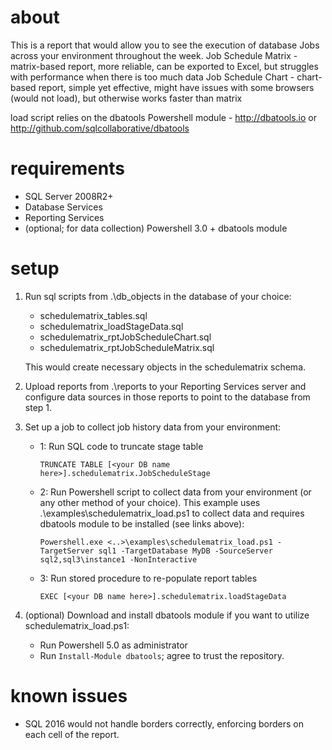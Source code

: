 # about
This is a report that would allow you to see the execution of database Jobs across your environment throughout the week.
Job Schedule Matrix - matrix-based report, more reliable, can be exported to Excel, but struggles with performance when there is too much data
Job Schedule Chart - chart-based report, simple yet effective, might have issues with some browsers (would not load), but otherwise works faster than matrix

load script relies on the dbatools Powershell module - http://dbatools.io or http://github.com/sqlcollaborative/dbatools

# requirements
- SQL Server 2008R2+
- Database Services
- Reporting Services
- (optional; for data collection) Powershell 3.0 + dbatools module

# setup
1. Run sql scripts from .\db_objects in the database of your choice:
   - schedulematrix_tables.sql
   - schedulematrix_loadStageData.sql
   - schedulematrix_rptJobScheduleChart.sql
   - schedulematrix_rptJobScheduleMatrix.sql
   
   This would create necessary objects in the schedulematrix schema.
   
2. Upload reports from .\reports to your Reporting Services server and configure data sources in those reports to point to the database from step 1.
3. Set up a job to collect job history data from your environment:
   - 1: Run SQL code to truncate stage table
   
        `TRUNCATE TABLE [<your DB name here>].schedulematrix.JobScheduleStage`
        
   - 2: Run Powershell script to collect data from your environment (or any other method of your choice). This example uses .\examples\schedulematrix_load.ps1 to collect data and requires dbatools module to be installed (see links above):
   
       `Powershell.exe <..>\examples\schedulematrix_load.ps1 -TargetServer sql1 -TargetDatabase MyDB -SourceServer sql2,sql3\instance1 -NonInteractive`
       
   - 3: Run stored procedure to re-populate report tables
   
        `EXEC [<your DB name here>].schedulematrix.loadStageData`

4. (optional) Download and install dbatools module if you want to utilize schedulematrix_load.ps1: 
    - Run Powershell 5.0 as administrator
    - Run `Install-Module dbatools`; agree to trust the repository.
    
# known issues
- SQL 2016 would not handle borders correctly, enforcing borders on each cell of the report.
